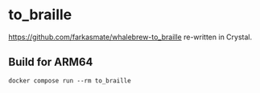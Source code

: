 # to_braille

https://github.com/farkasmate/whalebrew-to_braille re-written in Crystal.

## Build for ARM64

```shell
docker compose run --rm to_braille
```
